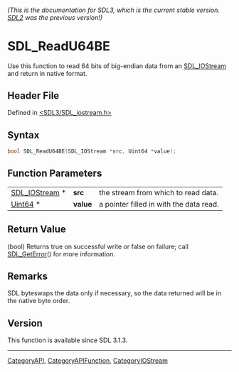 ###### (This is the documentation for SDL3, which is the current stable version. [SDL2](https://wiki.libsdl.org/SDL2/) was the previous version!)
# SDL_ReadU64BE

Use this function to read 64 bits of big-endian data from an [SDL_IOStream](SDL_IOStream) and return in native format.

## Header File

Defined in [<SDL3/SDL_iostream.h>](https://github.com/libsdl-org/SDL/blob/main/include/SDL3/SDL_iostream.h)

## Syntax

```c
bool SDL_ReadU64BE(SDL_IOStream *src, Uint64 *value);
```

## Function Parameters

|                                |           |                                         |
| ------------------------------ | --------- | --------------------------------------- |
| [SDL_IOStream](SDL_IOStream) * | **src**   | the stream from which to read data.     |
| [Uint64](Uint64) *             | **value** | a pointer filled in with the data read. |

## Return Value

(bool) Returns true on successful write or false on failure; call
[SDL_GetError](SDL_GetError)() for more information.

## Remarks

SDL byteswaps the data only if necessary, so the data returned will be in
the native byte order.

## Version

This function is available since SDL 3.1.3.

----
[CategoryAPI](CategoryAPI), [CategoryAPIFunction](CategoryAPIFunction), [CategoryIOStream](CategoryIOStream)

